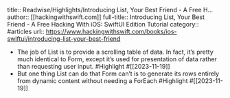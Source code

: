 title:: Readwise/Highlights/Introducing List, Your Best Friend - A Free H...
author:: [[hackingwithswift.com]]
full-title:: Introducing List, Your Best Friend - A Free Hacking With iOS: SwiftUI Edition Tutorial
category:: #articles
url:: https://www.hackingwithswift.com/books/ios-swiftui/introducing-list-your-best-friend

- The job of List is to provide a scrolling table of data. In fact, it’s pretty much identical to Form, except it’s used for presentation of data rather than requesting user input. #Highlight #[[2023-11-19]]
- But one thing List can do that Form can’t is to generate its rows entirely from dynamic content without needing a ForEach #Highlight #[[2023-11-19]]